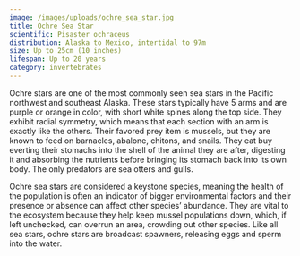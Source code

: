 ```yaml
---
image: /images/uploads/ochre_sea_star.jpg
title: Ochre Sea Star
scientific: Pisaster ochraceus
distribution: Alaska to Mexico, intertidal to 97m
size: Up to 25cm (10 inches)
lifespan: Up to 20 years
category: invertebrates
---
```


Ochre stars are one of the most commonly seen sea stars in the Pacific northwest and southeast Alaska. These stars typically have 5 arms and are purple or orange in color, with short white spines along the top side. They exhibit radial symmetry, which means that each section with an arm is exactly like the others. Their favored prey item is mussels, but they are known to feed on barnacles, abalone, chitons, and snails. They eat buy everting their stomachs into the shell of the animal they are after, digesting it and absorbing the nutrients before bringing its stomach back into its own body. The only predators are sea otters and gulls.

Ochre sea stars are considered a keystone species, meaning the health of the population is often an indicator of bigger environmental factors and their presence or absence can affect other species’ abundance. They are vital to the ecosystem because they help keep mussel populations down, which, if left unchecked, can overrun an area, crowding out other species. Like all sea stars, ochre stars are broadcast spawners, releasing eggs and sperm into the water.
